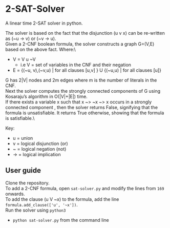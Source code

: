 # 2-SAT-Solver
A linear time 2-SAT solver in python.

The solver is based on the fact that the disjunction (u v x) can be re-written as (~u -> v) or (~v -> u).\
Given a 2-CNF boolean formula, the solver constructs a graph G=(V,E) based on the above fact. Where:\
  - V = V u ~V
    - i.e V = set of variables in the CNF and their negation
  - E = {(~u, v),(~v,u) | for all clauses [u,v] } U {(~u,u) | for all clauses [u]}

G has 2|V| nodes and 2m edges where m is the number of literals in the CNF.\
Next the solver computes the strongly connected components of G using Kosaraju’s algorithm
in O(|V|+|E|) time.\
If there exists a variable x such that x ~> ~x ~> x occurs in a strongly connected component , then the solver returns False, signifying that the formula is unsatisfiable. It returns True otherwise, showing that the formula is satisfiable.\

Key: 
 - u = union 
 - v = logical disjunction (or)
 - ~ = logical negation (not) 
 - -> = logical implication 

## User guide
 Clone the repository.\
 To add a 2-CNF formula, open `sat-solver.py` and modify the lines from `169` onwards.\
 To add the clause (u V ~x) to the formula, add the line `formula.add_clause(['u', '~x'])`.\
 Run the solver using `python3` 
  - `python sat-solver.py` from the command line 
